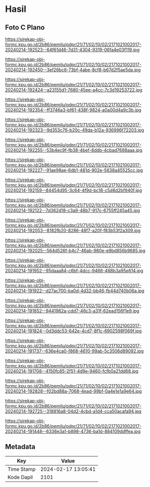 # Hasil

## Foto C Plano

https://sirekap-obj-formc.kpu.go.id/2b86/pemilu/pdpr/21/71/02/10/02/2171021002017-20240214-192523--64f61d46-7d31-4304-9319-06fa4e03f119.jpg

https://sirekap-obj-formc.kpu.go.id/2b86/pemilu/pdpr/21/71/02/10/02/2171021002017-20240214-192450--3ef26bc6-73bf-4abe-8cf8-b67d2f5ae5da.jpg

https://sirekap-obj-formc.kpu.go.id/2b86/pemilu/pdpr/21/71/02/10/02/2171021002017-20240214-192424--a23155d1-7680-45ee-a4cc-7c3d19253722.jpg

https://sirekap-obj-formc.kpu.go.id/2b86/pemilu/pdpr/21/71/02/10/02/2171021002017-20240214-192354--ff3746a3-bf61-438f-9824-a0a00d4a9c3b.jpg

https://sirekap-obj-formc.kpu.go.id/2b86/pemilu/pdpr/21/71/02/10/02/2171021002017-20240214-192323--9d353c76-b20c-49da-b12a-936996f72203.jpg

https://sirekap-obj-formc.kpu.go.id/2b86/pemilu/pdpr/21/71/02/10/02/2171021002017-20240214-192255--53b4ec9f-fb38-4bef-8ddb-4cbad7688aaa.jpg

https://sirekap-obj-formc.kpu.go.id/2b86/pemilu/pdpr/21/71/02/10/02/2171021002017-20240214-192227--91ae98ae-6db1-481d-902e-5638a45525cc.jpg

https://sirekap-obj-formc.kpu.go.id/2b86/pemilu/pdpr/21/71/02/10/02/2171021002017-20240214-192159--84454d95-3c64-4f9d-bc18-c5d8d2bf940f.jpg

https://sirekap-obj-formc.kpu.go.id/2b86/pemilu/pdpr/21/71/02/10/02/2171021002017-20240214-192122--7d362d18-c3a9-48b7-917c-6755ff245a45.jpg

https://sirekap-obj-formc.kpu.go.id/2b86/pemilu/pdpr/21/71/02/10/02/2171021002017-20240214-192053--8182fb20-8286-48f7-a20f-f83b53f2a309.jpg

https://sirekap-obj-formc.kpu.go.id/2b86/pemilu/pdpr/21/71/02/10/02/2171021002017-20240214-192025--564d526f-b4c7-46ab-980e-e9bd856b9685.jpg

https://sirekap-obj-formc.kpu.go.id/2b86/pemilu/pdpr/21/71/02/10/02/2171021002017-20240214-191952--95daaa84-c6bf-4dcc-9466-488b3a95e614.jpg

https://sirekap-obj-formc.kpu.go.id/2b86/pemilu/pdpr/21/71/02/10/02/2171021002017-20240214-191922--d27ac700-ba0d-4d32-bb46-fb44d740b06a.jpg

https://sirekap-obj-formc.kpu.go.id/2b86/pemilu/pdpr/21/71/02/10/02/2171021002017-20240214-191852--9441982a-cdd7-46c3-a31f-62ead156f1e9.jpg

https://sirekap-obj-formc.kpu.go.id/2b86/pemilu/pdpr/21/71/02/10/02/2171021002017-20240214-191824--0d3ddc53-642e-4cd7-8f1c-6902598f069f.jpg

https://sirekap-obj-formc.kpu.go.id/2b86/pemilu/pdpr/21/71/02/10/02/2171021002017-20240214-191737--636e4ca0-f868-4610-99ab-5c3506d89092.jpg

https://sirekap-obj-formc.kpu.go.id/2b86/pemilu/pdpr/21/71/02/10/02/2171021002017-20240214-191708--4150fc85-2f51-4d9e-9460-fcfb0a21dd68.jpg

https://sirekap-obj-formc.kpu.go.id/2b86/pemilu/pdpr/21/71/02/10/02/2171021002017-20240214-192828--f02bd88a-7068-4ead-99bf-0a4e1e1a9e64.jpg

https://sirekap-obj-formc.kpu.go.id/2b86/pemilu/pdpr/21/71/02/10/02/2171021002017-20240214-192725--318816a8-04d2-4cbd-a1d4-cca50acafa94.jpg

https://sirekap-obj-formc.kpu.go.id/2b86/pemilu/pdpr/21/71/02/10/02/2171021002017-20240214-191448--6336e3a1-b898-4736-ba1d-884109ddffea.jpg


## Metadata

| Key        | Value               |
| ---------- | ------------------- |
| Time Stamp | 2024-02-17 13:05:41 |
| Kode Dapil | 2101                |



